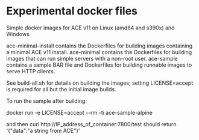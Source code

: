 # Experimental docker files

Simple docker images for ACE v11 on Linux (amd64 and s390x) and Windows

ace-minimal-install contains the Dockerfiles for building images containing a minimal ACE v11 install.
ace-minimal contains the Dockerfiles for building images that can run simple servers with a non-root user.
ace-sample contains a sample BAR file and Dockerfiles for building runnable images to serve HTTP clients.

See build-all.sh for details on building the images; setting LICENSE=accept is required for all but the initial image builds.

To run the sample after building:

docker run -e LICENSE=accept --rm -ti ace-sample-alpine

and then curl http://IP_address_of_container:7800/test should return '{"data":"a string from ACE"}'
